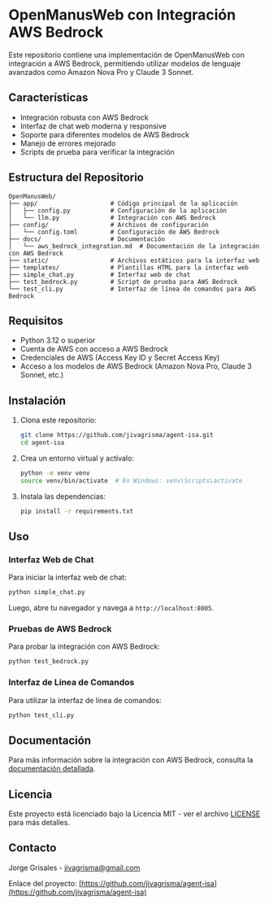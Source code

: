 # OpenManusWeb con Integración AWS Bedrock

Este repositorio contiene una implementación de OpenManusWeb con integración a AWS Bedrock, permitiendo utilizar modelos de lenguaje avanzados como Amazon Nova Pro y Claude 3 Sonnet.

## Características

- Integración robusta con AWS Bedrock
- Interfaz de chat web moderna y responsive
- Soporte para diferentes modelos de AWS Bedrock
- Manejo de errores mejorado
- Scripts de prueba para verificar la integración

## Estructura del Repositorio

```
OpenManusWeb/
├── app/                    # Código principal de la aplicación
│   ├── config.py           # Configuración de la aplicación
│   └── llm.py              # Integración con AWS Bedrock
├── config/                 # Archivos de configuración
│   └── config.toml         # Configuración de AWS Bedrock
├── docs/                   # Documentación
│   └── aws_bedrock_integration.md  # Documentación de la integración con AWS Bedrock
├── static/                 # Archivos estáticos para la interfaz web
├── templates/              # Plantillas HTML para la interfaz web
├── simple_chat.py          # Interfaz web de chat
├── test_bedrock.py         # Script de prueba para AWS Bedrock
└── test_cli.py             # Interfaz de línea de comandos para AWS Bedrock
```

## Requisitos

- Python 3.12 o superior
- Cuenta de AWS con acceso a AWS Bedrock
- Credenciales de AWS (Access Key ID y Secret Access Key)
- Acceso a los modelos de AWS Bedrock (Amazon Nova Pro, Claude 3 Sonnet, etc.)

## Instalación

1. Clona este repositorio:
   ```bash
   git clone https://github.com/jivagrisma/agent-isa.git
   cd agent-isa
   ```

2. Crea un entorno virtual y actívalo:
   ```bash
   python -m venv venv
   source venv/bin/activate  # En Windows: venv\Scripts\activate
   ```

3. Instala las dependencias:
   ```bash
   pip install -r requirements.txt
   ```

## Uso

### Interfaz Web de Chat

Para iniciar la interfaz web de chat:

```bash
python simple_chat.py
```

Luego, abre tu navegador y navega a `http://localhost:8005`.

### Pruebas de AWS Bedrock

Para probar la integración con AWS Bedrock:

```bash
python test_bedrock.py
```

### Interfaz de Línea de Comandos

Para utilizar la interfaz de línea de comandos:

```bash
python test_cli.py
```

## Documentación

Para más información sobre la integración con AWS Bedrock, consulta la [documentación detallada](docs/aws_bedrock_integration.md).

## Licencia

Este proyecto está licenciado bajo la Licencia MIT - ver el archivo [LICENSE](LICENSE) para más detalles.

## Contacto

Jorge Grisales - jivagrisma@gmail.com

Enlace del proyecto: [https://github.com/jivagrisma/agent-isa](https://github.com/jivagrisma/agent-isa)
